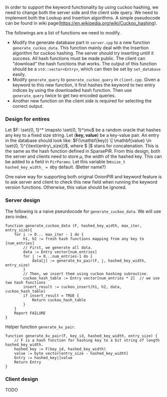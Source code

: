 In order to support the keyword functionality by using cuckoo hashing, we need to change both the server side and the client side query. We need to implement both the Lookup and Insertion algorithms. A simple pseudocode can be found in wiki page(https://en.wikipedia.org/wiki/Cuckoo_hashing).

The followings are a list of functions we need to modify. 

- Modify the generate database part in `server.cpp` to a new function `generate_cuckoo_data`. This function mainly deal with the Insertion algorithm for cuckoo hashing. The server should try inserting untill it success. All hash functions must be made public. The client can "download" the hash functions that works. The output of this function should be a `std::vector<Entry>`, which can then be set by `set_database` easily.
- Modify `generate_query` to `generate_cuckoo_query` in `client.cpp`. Given a keyword to this new function, it first hashes the keyword to two entry indices by using the downloaded hash function. Then use `generate_query` twice to get two encoded queries.
- Another new function on the client side is required for selecting the correct output. 

### Design for entires

Let $F: \set{0, 1}^* \mapsto \set{0, 1}^\mu$ be a random oracle that hashes any key to a fixed size string. Let $(\mathbf{key, value })$ be a key-value pair. An entry in the database should look like: $F(\mathbf{key}) \| \mathbf{value} \in \set{0, 1}^{\text{entry\_size}}$, where $ \|$ stans for concatenation. This is the same as the hash function defined in SparsePIR. From this design, both the server and clients need to store $\mu$, the width of the hashed key. This can be added to a field in `PirParams`. Let this variable be`size_t hashed_key_width_ = 0`by default. (Better name?)

One naive way for supporting both original OnionPIR and keyword feature is to ask server and client to check this new field when running the keyword version functions. Otherwise, this value should be ignored. 



### Server design

The following is a naive pseurdocode for `generate_cuckoo_data`. We will use zero index.

```pseudocode
function generate_cuckoo_data (F, hashed_key_width, max_iter, entry_size){
	for i := 0... max_iter - 1 do {
		h1, h2 := fresh hash functions mapping from any key to [num_entries]
		// First, we generate all data.
		data := Entry vector[num_entries]
		for j := 0...num_entries-1 do {
			data[j] := generate_kv_pair(F, j, hashed_key_width, entry_size)
		}
		// Then, we insert them using cuckoo hashing subroutine.
		cuckoo_hash_table := Entry vector[num_entries * 2]	// we use two hash functions
		insert_result := cuckoo_insert(h1, h2, data, cuckoo_hash_table)
		if insert_result = TRUE {
			Return cuckoo_hash_table 
		}
	}
	Report FAILURE
}

```

Helper function `generate_kv_pair`.

```pseudocode
function generate_kv_pair(F, key_id, hashed_key_width, entry_size) {
	// F is a hash function for hashing key to a bit string of length hashed_key_width.
	hashed_key := F(key_id, hashed_key_width)
	value := byte vector[entry_size - hashed_key_width]
	Entry := hashed_key||value
	Return Entry
}
```





### Client design

TODO




















